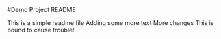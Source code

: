#Demo Project README

This is a simple readme file
Adding some more text
More changes
This is bound to cause trouble!
